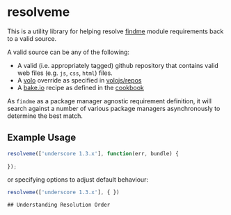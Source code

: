 # resolveme

This is a utility library for helping resolve [findme](https://github.com/DamonOehlman/findme) module requirements back to a valid source.  

A valid source can be any of the following:

- A valid (i.e. appropriately tagged) github repository that contains valid web files (e.g. `js`, `css`, `html`) files.
- A [volo](https://github.com/volojs/volo) override as specified in [volojs/repos](https://github.com/volojs/repos)
- A [bake.io](http://github.com/bake-io) recipe as defined in the [cookbook](https://github.com/bake-io/cookbook)


As `findme` as a package manager agnostic requirement definition, it will search against a number of various package managers asynchronously to determine the best match.

## Example Usage

```js
resolveme(['underscore 1.3.x'], function(err, bundle) {
	
});
```

or specifying options to adjust default behaviour:

```js
resolveme(['underscore 1.3.x'], { })

## Understanding Resolution Order

